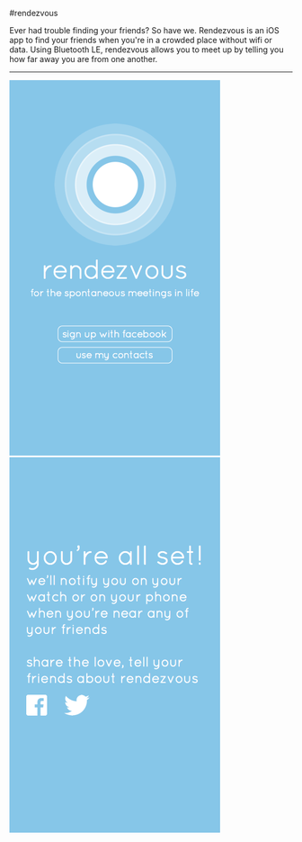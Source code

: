 #rendezvous

Ever had trouble finding your friends? So have we. Rendezvous is an iOS app to find your friends when you're in a crowded place without wifi or data. Using Bluetooth LE, rendezvous allows you to meet up by telling you how far away you are from one another.

---

![Splash](images/splash.png)
![Sign Up](images/signup.png)
